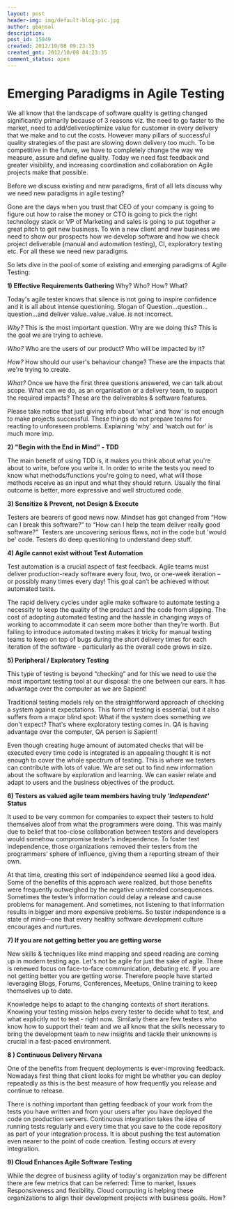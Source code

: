 ```yaml
---
layout: post
header-img: img/default-blog-pic.jpg
author: gbansal
description: 
post_id: 15049
created: 2012/10/08 09:23:35
created_gmt: 2012/10/08 04:23:35
comment_status: open
---
```


# Emerging Paradigms in Agile Testing

We all know that the landscape of software quality is getting changed significantly primarily because of 3 reasons viz. the need to go faster to the market, need to add/deliver/optimize value for customer in every delivery that we make and to cut the costs. However many pillars of successful quality strategies of the past are slowing down delivery too much. To be competitive in the future, we have to completely change the way we measure, assure and define quality. Today we need fast feedback and greater visibility, and increasing coordination and collaboration on Agile projects make that possible.

Before we discuss existing and new paradigms, first of all lets discuss why we need new paradigms in agile testing? 

Gone are the days when you trust that CEO of your company is going to figure out how to raise the money or CTO is going to pick the right technology stack or VP of Marketing and sales is going to put together a great pitch to get new business. To win a new client and new business we need to show our prospects how we develop software and how we check project deliverable (manual and automation testing), CI, exploratory testing etc. For all these we need new paradigms.

So lets dive in the pool of some of existing and emerging paradigms of Agile Testing:

**1) Effective Requirements Gathering** Why? Who? How? What?

Today's agile tester knows that silence is not going to inspire confidence and it is all about intense questioning. Slogan of Question…question…question…and deliver value..value..value..is not incorrect.

_Why?_ This is the most important question. Why are we doing this? This is the goal we are trying to achieve.

_Who?_ Who are the users of our product? Who will be impacted by it?

_How?_ How should our user's behaviour change? These are the impacts that we're trying to create.

_What?_ Once we have the first three questions answered, we can talk about scope. What can we do, as an organisation or a delivery team, to support the required impacts? These are the deliverables & software features.

Please take notice that just giving info about ‘what’ and ‘how’ is not enough to make projects successful. These things do not prepare teams for reacting to unforeseen problems. Explaining ‘why’ and ‘watch out for’ is much more imp.

**2) "Begin with the End in Mind" - TDD**

The main benefit of using TDD is, it makes you think about what you're about to write, before you write it. In order to write the tests you need to know what methods/functions you're going to need, what will those methods receive as an input and what they should return. Usually the final outcome is better, more expressive and well structured code.

**3) Sensitize & Prevent, not Design & Execute**

Testers are bearers of good news now. Mindset has got changed from “How can I break this software?” to “How can I help the team deliver really good software?”  Testers are uncovering serious flaws, not in the code but 'would be' code. Testers do deep questioning to understand deep stuff.

**4) Agile cannot exist without Test Automation**

Test automation is a crucial aspect of fast feedback. Agile teams must deliver production-ready software every four, two, or one-week iteration – or possibly many times every day! This goal can’t be achieved without automated tests.

The rapid delivery cycles under agile make software to automate testing a necessity to keep the quality of the product and the code from slipping. The cost of adopting automated testing and the hassle in changing ways of working to accommodate it can seem more bother than they’re worth. But failing to introduce automated testing makes it tricky for manual testing teams to keep on top of bugs during the short delivery times for each iteration of the software - particularly as the overall code grows in size.

**5) Peripheral / Exploratory Testing**

This type of testing is beyond “checking” and for this we need to use the most important testing tool at our disposal: the one between our ears. It has advantage over the computer as we are Sapient!

Traditional testing models rely on the straightforward approach of checking a system against expectations. This form of testing is essential, but it also suffers from a major blind spot: What if the system does something we don't expect? That's where exploratory testing comes in. QA is having advantage over the computer, QA person is Sapient!

Even though creating huge amount of automated checks that will be executed every time code is integrated is an appealing thought it is not enough to cover the whole spectrum of testing. This is where we testers can contribute with lots of value. We are set out to find new information about the software by exploration and learning. We can easier relate and adapt to users and the business objectives of the product.

**6) Testers as valued agile team members having truly _'Independent'_ Status**

It used to be very common for companies to expect their testers to hold themselves aloof from what the programmers were doing. This was mainly due to belief that too-close collaboration between testers and developers would somehow compromise tester's independence. To foster test independence, those organizations removed their testers from the programmers’ sphere of influence, giving them a reporting stream of their own.

At that time, creating this sort of independence seemed like a good idea. Some of the benefits of this approach were realized, but those benefits were frequently outweighed by the negative unintended consequences. Sometimes the tester’s information could delay a release and cause problems for management. And sometimes, not listening to that information results in bigger and more expensive problems. So tester independence is a state of mind—one that every healthy software development culture encourages and nurtures.

**7) If you are not getting better you are getting worse**

New skills & techniques like mind mapping and speed reading are coming up in modern testing age. Let's not be agile for just the sake of agile. There is renewed focus on face-to-face communication, debating etc. If you are not getting better you are getting worse. Therefore people have started leveraging Blogs, Forums, Conferences, Meetups, Online training to keep themselves up to date.

Knowledge helps to adapt to the changing contexts of short iterations. Knowing your testing mission helps every tester to decide what to test, and what explicitly not to test - right now.  Similarly there are few testers who know how to support their team and we all know that the skills necessary to bring the development team to new insights and tackle their unknowns is crucial in a fast-paced environment.

**8 ) Continuous Delivery Nirvana**

One of the benefits from frequent deployments is ever-improving feedback. Nowadays first thing that client looks for might be whether you can deploy repeatedly as this is the best measure of how frequently you release and continue to release.

There is nothing important than getting feedback of your work from the tests you have written and from your users after you have deployed the code on production servers. Continuous integration takes the idea of running tests regularly and every time that you save to the code repository as part of your integration process. It is about pushing the test automation even nearer to the point of code creation. Testing occurs at every integration.

**9) Cloud Enhances Agile Software Testing**

While the degree of business agility of today's organization may be different there are few metrics that can be referred: Time to market, Issues Responsiveness and flexibility. Cloud computing is helping these organizations to align their development projects with business goals. How?